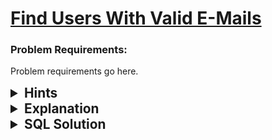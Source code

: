 # [Find Users With Valid E-Mails](https://leetcode.com/problems/find-users-with-valid-e-mails/description/?envType=study-plan-v2&envId=top-sql-50)

### Problem Requirements:

Problem requirements go here.

<details>
<summary style="font-size:1.3rem;"> <strong>Hints</strong> </summary> 

<details>
      <summary>Hint#1-10</summary>
      <p>hint body goes here</p>
</details>

</details>

<details>
<summary style="font-size:1.3rem;"> <strong>Explanation</strong> </summary>


Explanation goes here.

</details>

<details>
<summary style="font-size:1.3rem"><strong> SQL Solution</strong> </summary> 


```sql
    SQL code goes here
```

</details>